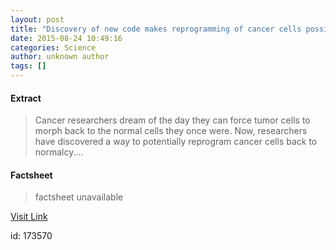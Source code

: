 ```yaml
---
layout: post
title: "Discovery of new code makes reprogramming of cancer cells possible"
date: 2015-08-24 10:49:16
categories: Science
author: unknown author
tags: []
---
```



#### Extract
>Cancer researchers dream of the day they can force tumor cells to morph back to the normal cells they once were. Now, researchers have discovered a way to potentially reprogram cancer cells back to normalcy....

#### Factsheet
>factsheet unavailable

[Visit Link](http://www.sciencedaily.com/releases/2015/08/150824064916.htm)

id:  173570
